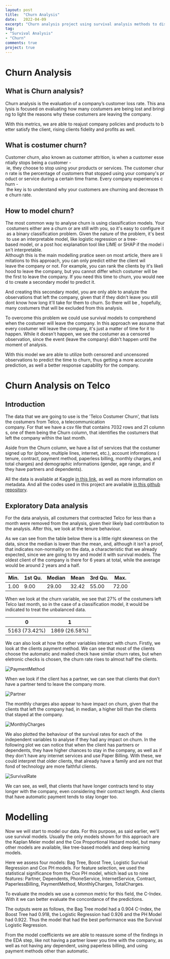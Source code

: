 ```yaml
---
layout: post
title:  "Churn Analysis"
date:   2022-04-09
excerpt: "Churn analysis project using survival analysis methods to discover WHEN will the costumer leave the company."
tag:
- "Survival Analysis"
- "Churn"
comments: true
project: true
---
```

# Churn Analysis
## What is Churn analysis?
Churn analysis is the evaluation of a company’s customer loss rate. This analysis is focused on evaluating how many costumers are being lost and bringing to light the reasons why these costumers are leaving the company.

With this metrics, we are able to reajust company policies and products to better satisfy the client, rising clients fidelity and profits as well.

## What is costumer churn?
Customer churn, also known as customer attrition, is when a customer essentially stops being a customer - ie, they choose to stop using your products or services. The customer churn rate is the percentage of customers that stopped using your company's product or service during a certain time frame. Every company experiences churn - the key is to understand why your customers are churning and decrease the churn rate.

## How to model churn?
The most common way to analyse churn is using classification models. Your costumers either are a churn or are still with you, so it's easy to configure it as a binary classification problem. Given the nature of the problem, it's best to use an interpretable model, like logistic regression or a tree-based model, or a post hoc explanation tool like LIME or SHAP if the model isn't interpretable.
Although this is the main modelling pratice seen on most article, there are limitations to this approach, you can only predict either the client wil leave the company or not. For example, you can rank the clients by it's likelihood to leave the company, but you cannot differ which costumer will be the first to leave the company. If you need this time to churn, you would need to create a secondary model to predict it.

And creating this secondary model, you are only able to analyze the observations that left the company, given that if they didn't leave you still dont know how long it'll take for them to churn. So there will be , hopefully, many costumers that will be excluded from this analysis.

To overcome this problem we could use survival models to comprehend when the costumer will leave the company. In this approach we assume that every costumer will leave the company, it's just a matter of time for it to happen. While it doesn't happen, we see the costumer as a censored observation, since the event (leave the company) didn't happen until the moment of analysis.

With this model we are able to utilize both censored and uncensored observations to predict the time to churn, thus getting a more accurate prediction, as well a better response capability for the company.

# Churn Analysis on Telco
## Introduction
The data that we are going to use is the 'Telco Costumer Churn', that lists the costumers from Telco, a telecommunication company. For that we have a csv file that contains 7032 rows and 21 columns, one of them being the Churn column, that identifies the costumers that left the company within the last month.

Aside from the Churn column, we have a list of services that the costumer signed up for (phone, multiple lines, internet, etc.), account informations ( tenure, contract, payment method, paperless billing, monthly charges, and total charges) and demographic informations (gender, age range, and if they have partners and dependents).

All the data is available at Kaggle [in this link](https://www.kaggle.com/datasets/blastchar/telco-customer-churn?datasetId=13996), as well as more information on metadata. And all the codes used in this project are available [in this github repository](https://github.com/andrey-alexandre/Churn-Analysis).

## Exploratory Data analysis
For the data analysis, all costumers that contracted Telco for less than a month were removed from the analysis, given their likely bad contribution to the analysis. After this, we look at the tenure behaviour.

As we can see from the table below there is a little right skewness on the data, since the median is lower than the mean, and, although it isn't a proof, that indicates non-normality on the data, a characteristic that we already expected, since we are going to try and model it with survival models. The oldest client of the company is there for 6 years at total, while the average would be around 2 years and a half.

| Min. | 1st Qu. | Median | Mean  | 3rd Qu. | Max.  |
|------|---------|--------|-------|---------|-------|
| 1.00 | 9.00    | 29.00  | 32.42 | 55.00   | 72.00 |


When we look at the churn variable, we see that 27% of the costumers left Telco last month, so in the case of a classification model, it would be indicated to treat the unbalanced data.

| 0    | 1    |
|------|------|
| 5163 (73.42%) | 1869 (26.58%) |

We can also look at how the other variables interact with churn. Firstly, we look at the clients payment method. We can see that most of the clients choose the automatic and mailed check have similar churn rates, but when eletronic checks is chosen, the churn rate rises to almost half the clients.

![PaymentMethod](/assets/img/2022-04-09-ChurnAnalysis-project/PaymentMethodChurn.png)

When we look if the client has a partner, we can see that clients that don't have a partner tend to leave the company more.

![Partner](/assets/img/2022-04-09-ChurnAnalysis-project/PartnerChurn.png)

The monthly charges also appear to have impact on churn, given that the clients that left the company had, in median, a higher bill than the clients that stayed at the company.

![MonthlyCharges](/assets/img/2022-04-09-ChurnAnalysis-project/MonthlyChargesChurn.png)

We also plotted the behaviour of the survival rates for each of the independent variables to analyse if they had any impact on churn. In the following plot we can notice that when the client has partners or dependents, they have higher chances to stay in the company, as well as if they don't have any internet services and use Paper Billing. With these, we could interpret that older clients, that already have a family and are not that fond of technology are more faithful clients.

![SurvivalRate](/assets/img/2022-04-09-ChurnAnalysis-project/SurvivalRate.png)

We can see, as well, that clients that have longer contracts tend to stay longer with the company, even considering their contract length. And clients that have automatic payment tends to stay longer too.

# Modelling

Now we will start to model our data. For this purpose, as said earlier, we'll use survival models. Usually the only models shown for this approach are the Kaplan Meier model and the Cox Proportional Hazard model, but many other models are available, like tree-based models and deep learning models.

Here we assess four models: Bag Tree, Boost Tree, Logistic Survival Regression and Cox PH models. For feature selection, we used the statistical significance from the Cox PH model, which lead us to nine features: Partner, Dependents, PhoneService, InternetService, Contract, PaperlessBilling, PaymentMethod, MonthlyCharges, TotalCharges.

To evaluate the models we use a common metric for this field, the C-Index. With it we can better evaluate the concordance of the predictions.

The outputs were as follows, the Bag Tree model had a 0.904 C-Index, the Boost Tree had 0.918, the Logistic Regression had 0.926 and the PH Model had 0.922. Thus the model that had the best performance was the Survival Logistic Regression.

From the model coefficients we are able to reassure some of the findings in the EDA step, like not having a partner lower you time with the company, as well as not having any dependent, using paperless billing, and using payment methods other than automatic.
